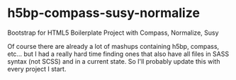 h5bp-compass-susy-normalize
===========================

Bootstrap for HTML5 Boilerplate Project with Compass, Normalize, Susy

Of course there are already a lot of mashups containing h5bp, compass, etc… but I had a really hard time finding ones that also have all files in SASS syntax (not SCSS) and in a current state. 
So I'll probably update this with every project I start.
